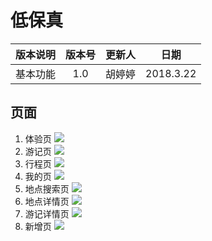 # 低保真
| 版本说明 | 版本号 | 更新人 | 日期 |
| :-: | :-: | :-: | :-: |
| 基本功能 | 1.0 | 胡婷婷 | 2018.3.22 |

## 页面
1. 体验页
![](https://github.com/jupiter-sysu/jupiter-document/blob/master/assets/pics/%E4%BD%8E%E4%BF%9D%E7%9C%9F/IMG_4781.png)
2. 游记页
![](https://github.com/jupiter-sysu/jupiter-document/blob/master/assets/pics/%E4%BD%8E%E4%BF%9D%E7%9C%9F/IMG_4782.png)
3. 行程页
![](https://github.com/jupiter-sysu/jupiter-document/blob/master/assets/pics/%E4%BD%8E%E4%BF%9D%E7%9C%9F/IMG_4785.png)
3. 我的页
![](https://github.com/jupiter-sysu/jupiter-document/blob/master/assets/pics/%E4%BD%8E%E4%BF%9D%E7%9C%9F/IMG_4786.png)
5. 地点搜索页
![](https://github.com/jupiter-sysu/jupiter-document/blob/master/assets/pics/%E4%BD%8E%E4%BF%9D%E7%9C%9F/IMG_4787.png)
6. 地点详情页
![](https://github.com/jupiter-sysu/jupiter-document/blob/master/assets/pics/%E4%BD%8E%E4%BF%9D%E7%9C%9F/IMG_4788.png)
7. 游记详情页
![](https://github.com/jupiter-sysu/jupiter-document/blob/master/assets/pics/%E4%BD%8E%E4%BF%9D%E7%9C%9F/IMG_4783.png)
8. 新增页
![](https://github.com/jupiter-sysu/jupiter-document/blob/master/assets/pics/%E4%BD%8E%E4%BF%9D%E7%9C%9F/IMG_4784.png)



